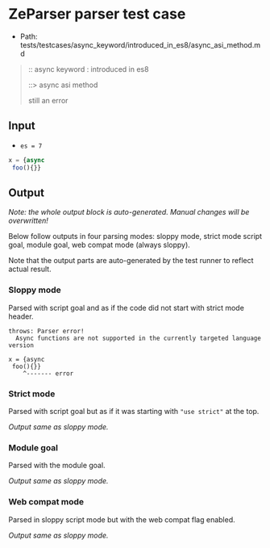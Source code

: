 # ZeParser parser test case

- Path: tests/testcases/async_keyword/introduced_in_es8/async_asi_method.md

> :: async keyword : introduced in es8
>
> ::> async asi method
>
> still an error

## Input

- `es = 7`

`````js
x = {async 
 foo(){}}
`````

## Output

_Note: the whole output block is auto-generated. Manual changes will be overwritten!_

Below follow outputs in four parsing modes: sloppy mode, strict mode script goal, module goal, web compat mode (always sloppy).

Note that the output parts are auto-generated by the test runner to reflect actual result.

### Sloppy mode

Parsed with script goal and as if the code did not start with strict mode header.

`````
throws: Parser error!
  Async functions are not supported in the currently targeted language version

x = {async
 foo(){}}
    ^------- error
`````

### Strict mode

Parsed with script goal but as if it was starting with `"use strict"` at the top.

_Output same as sloppy mode._

### Module goal

Parsed with the module goal.

_Output same as sloppy mode._

### Web compat mode

Parsed in sloppy script mode but with the web compat flag enabled.

_Output same as sloppy mode._
